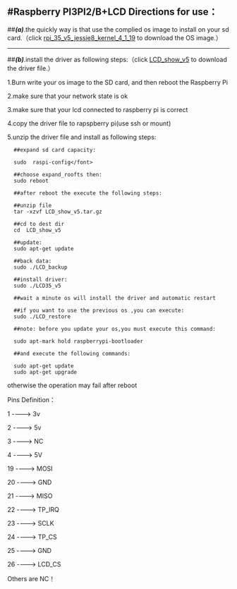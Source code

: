 #Raspberry PI3PI2/B+LCD Directions for use：
---
##**_(a)_**.the quickly way is that use the complied os image to install on your sd card.（click [rpi_35_v5_jessie8_kernel_4_1_19](https://mega.nz/#!EohikbAJ!TbvPnGggEZfaBsw_6Y49WpAsIb6h4-7MmNgw9Ux5SHY) to download the OS image.）


---
##**_(b)_**.install the driver as following steps:（click [LCD_show_v5](https://mega.nz/#!chgnDLoA!OIVu199nFAUL9_1i8scDd0gKNcBtEi3NlzxCPVLuDy4) to download the driver file.）

 1.Burn write your os image to the SD card, and then reboot the Raspberry Pi

 2.make sure that your network state is ok

 3.make sure that your lcd connected to raspberry pi is correct

 4.copy the driver file to rapspberry pi(use ssh or mount)

 5.unzip the driver file and install as following steps:

      ##expand sd card capacity:                   
      
      sudo  raspi-config</font>
      
      ##choose expand_roofts then: 
      sudo reboot

      ##after reboot the execute the following steps:

      ##unzip file               
      tar -xzvf LCD_show_v5.tar.gz

      ##cd to dest dir            
      cd  LCD_show_v5

      ##update:
      sudo apt-get update

      ##back data:                         
      sudo ./LCD_backup

      ##install driver:                
      sudo ./LCD35_v5

      ##wait a minute os will install the driver and automatic restart
 
      ##if you want to use the previous os ,you can execute:
      sudo ./LCD_restore

      ##note: before you update your os,you must execute this command:
      
      sudo apt-mark hold raspberrypi-bootloader
    
      ##and execute the following commands:
    
      sudo apt-get update 
      sudo apt-get upgrade

otherwise the operation may fail after reboot


Pins Definition：

1   ----> 3v

2   ----> 5v

3   ----> NC

4   ----> 5V

19 ----> MOSI

20 ----> GND

21 ----> MISO

22 ----> TP_IRQ

23 ----> SCLK

24 ----> TP_CS

25 ----> GND

26 ----> LCD_CS

Others are NC！
